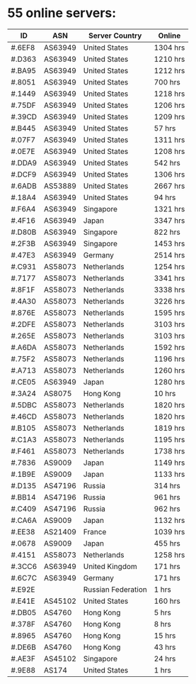 # 55 online servers:

| ID | ASN | Server Country | Online |
| ------ | ------ | ------ | ------ |
| #.6EF8 | AS63949 | United States | 1304 hrs |
| #.D363 | AS63949 | United States | 1210 hrs |
| #.BA95 | AS63949 | United States | 1212 hrs |
| #.8051 | AS63949 | United States | 700 hrs |
| #.1449 | AS63949 | United States | 1218 hrs |
| #.75DF | AS63949 | United States | 1206 hrs |
| #.39CD | AS63949 | United States | 1209 hrs |
| #.B445 | AS63949 | United States | 57 hrs |
| #.07F7 | AS63949 | United States | 1311 hrs |
| #.0E7E | AS63949 | United States | 1208 hrs |
| #.DDA9 | AS63949 | United States | 542 hrs |
| #.DCF9 | AS63949 | United States | 1306 hrs |
| #.6ADB | AS53889 | United States | 2667 hrs |
| #.18A4 | AS63949 | United States | 94 hrs |
| #.F6A4 | AS63949 | Singapore | 1321 hrs |
| #.4F16 | AS63949 | Japan | 3347 hrs |
| #.D80B | AS63949 | Singapore | 822 hrs |
| #.2F3B | AS63949 | Singapore | 1453 hrs |
| #.47E3 | AS63949 | Germany | 2514 hrs |
| #.C931 | AS58073 | Netherlands | 1254 hrs |
| #.7177 | AS58073 | Netherlands | 3341 hrs |
| #.8F1F | AS58073 | Netherlands | 3338 hrs |
| #.4A30 | AS58073 | Netherlands | 3226 hrs |
| #.876E | AS58073 | Netherlands | 1595 hrs |
| #.2DFE | AS58073 | Netherlands | 3103 hrs |
| #.265E | AS58073 | Netherlands | 3103 hrs |
| #.A6DA | AS58073 | Netherlands | 1592 hrs |
| #.75F2 | AS58073 | Netherlands | 1196 hrs |
| #.A713 | AS58073 | Netherlands | 1260 hrs |
| #.CE05 | AS63949 | Japan | 1280 hrs |
| #.3A24 | AS8075 | Hong Kong | 10 hrs |
| #.5DBC | AS58073 | Netherlands | 1820 hrs |
| #.46CD | AS58073 | Netherlands | 1820 hrs |
| #.B105 | AS58073 | Netherlands | 1819 hrs |
| #.C1A3 | AS58073 | Netherlands | 1195 hrs |
| #.F461 | AS58073 | Netherlands | 1738 hrs |
| #.7836 | AS9009 | Japan | 1149 hrs |
| #.1B9E | AS9009 | Japan | 1133 hrs |
| #.D135 | AS47196 | Russia | 314 hrs |
| #.BB14 | AS47196 | Russia | 961 hrs |
| #.C409 | AS47196 | Russia | 962 hrs |
| #.CA6A | AS9009 | Japan | 1132 hrs |
| #.EE38 | AS21409 | France | 1039 hrs |
| #.0678 | AS9009 | Japan | 455 hrs |
| #.4151 | AS58073 | Netherlands | 1258 hrs |
| #.3CC6 | AS63949 | United Kingdom | 171 hrs |
| #.6C7C | AS63949 | Germany | 171 hrs |
| #.E92E |  | Russian Federation | 1 hrs |
| #.E41E | AS45102 | United States | 160 hrs |
| #.DB05 | AS4760 | Hong Kong | 5 hrs |
| #.378F | AS4760 | Hong Kong | 8 hrs |
| #.8965 | AS4760 | Hong Kong | 15 hrs |
| #.DE6B | AS4760 | Hong Kong | 43 hrs |
| #.AE3F | AS45102 | Singapore | 24 hrs |
| #.9E88 | AS174 | United States | 1 hrs |

